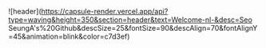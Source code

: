 ![header](https://capsule-render.vercel.app/api?type=waving&height=350&section=header&text=Welcome-nl-&desc=Seo SeungA's%20Github&descSize=25&fontSize=90&descAlign=70&fontAlignY=45&animation=blink&color=c7d3ef)
